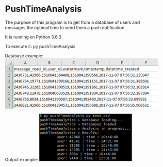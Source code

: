 # PushTimeAnalysis
The purpose of this program is to get from a database of users and messages the optimal time to send them a push notification. 

It is running on Python 3.6.3.

To execute it:
	py pushTimeAnalysis <path to the database.csv>

Database example:
![database example](https://raw.githubusercontent.com/aveldocquin/Push-time-analysis/master/docs/images/database_example.png)

Output example:
![database example](https://raw.githubusercontent.com/aveldocquin/Push-time-analysis/master/docs/images/output_example.png)